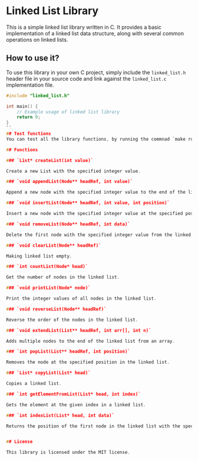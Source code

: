 
# Linked List Library

This is a simple linked list library written in C. It provides a basic implementation of a linked list data structure, along with several common operations on linked lists.

## How to use it?

To use this library in your own C project, simply include the `linked_list.h` header file in your source code and link against the `linked_list.c` implementation file.

```c
#include "linked_list.h"

int main() {
    // Example usage of linked list library
    return 0;
}
``
## Test functions
You can test all the library functions, by running the commnad `make run`, you need to have a GCC compiler

## Functions

### `List* createList(int value)`

Create a new List with the specified integer value.

### `void appendList(Node** headRef, int value)`

Append a new node with the specified integer value to the end of the linked list.

### `void insertList(Node** headRef, int value, int position)`

Insert a new node with the specified integer value at the specified position in the linked list.

### `void removeList(Node** headRef, int data)`

Delete the first node with the specified integer value from the linked list.

### `void clearList(Node** headRef)`

Making linked list empty.

### `int countList(Node* head)`

Get the number of nodes in the linked list.

### `void printList(Node* node)`

Print the integer values of all nodes in the linked list.

### `void reverseList(Node** headRef)`

Reverse the order of the nodes in the linked list.

### `void extendList(List** headRef, int arr[], int n)`

Adds multiple nodes to the end of the linked list from an array.

### `int popList(List** headRef, int position)`

Removes the node at the specified position in the linked list.

### `List* copyList(List* head)`

Copies a linked list.

### `int getElementFromList(List* head, int index)`

Gets the element at the given index in a linked list.

### `int indexList(List* head, int data)`

Returns the position of the first node in the linked list with the specified data.


## License

This library is licensed under the MIT license.

